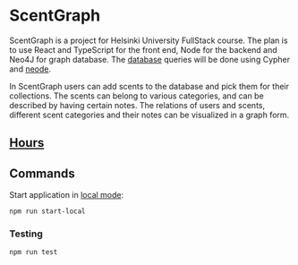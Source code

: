 # ScentGraph

ScentGraph is a project for Helsinki University FullStack course. The plan is to use React and TypeScript for the front end, Node for the backend and Neo4J for graph database. The [database](https://github.com/apndx/ScentGraph/blob/master/documentation/schema.jpg) queries will be done using Cypher and [neode](https://www.npmjs.com/package/neode).

In ScentGraph users can add scents to the database and pick them for their collections. The scents can belong to various categories, and can be described by having certain notes. The relations of users and scents, different scent categories and their notes can be visualized in a graph form.

## [Hours](https://github.com/apndx/ScentGraph/blob/master/documentation/hourlist.md)

## Commands

Start application in [local mode](http://localhost:3001/):
```
npm run start-local
```

### Testing

```
npm run test
```


